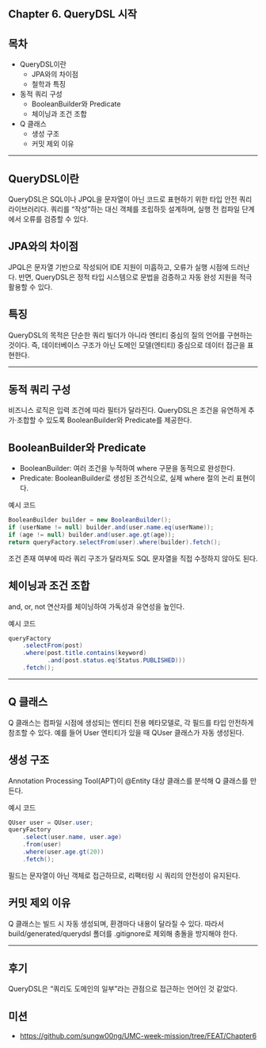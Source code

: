 ## Chapter 6. QueryDSL 시작

목차
---
* QueryDSL이란
  * JPA와의 차이점
  * 철학과 특징
* 동적 쿼리 구성
  * BooleanBuilder와 Predicate
  * 체이닝과 조건 조합
* Q 클래스
  * 생성 구조
  * 커밋 제외 이유

---

QueryDSL이란
---
QueryDSL은 SQL이나 JPQL을 문자열이 아닌 코드로 표현하기 위한 타입 안전 쿼리 라이브러리다.
쿼리를 “작성”하는 대신 객체를 조립하듯 설계하며, 실행 전 컴파일 단계에서 오류를 검증할 수 있다.

JPA와의 차이점
---
JPQL은 문자열 기반으로 작성되어 IDE 지원이 미흡하고, 오류가 실행 시점에 드러난다.
반면, QueryDSL은 정적 타입 시스템으로 문법을 검증하고 자동 완성 지원을 적극 활용할 수 있다.

특징
---
QueryDSL의 목적은 단순한 쿼리 빌더가 아니라 엔티티 중심의 질의 언어를 구현하는 것이다.
즉, 데이터베이스 구조가 아닌 도메인 모델(엔티티) 중심으로 데이터 접근을 표현한다.

---

동적 쿼리 구성
---
비즈니스 로직은 입력 조건에 따라 필터가 달라진다.
QueryDSL은 조건을 유연하게 추가·조합할 수 있도록 BooleanBuilder와 Predicate를 제공한다.

BooleanBuilder와 Predicate
---
- BooleanBuilder: 여러 조건을 누적하여 where 구문을 동적으로 완성한다.
- Predicate: BooleanBuilder로 생성된 조건식으로, 실제 where 절의 논리 표현이다.

예시 코드
```java
BooleanBuilder builder = new BooleanBuilder();
if (userName != null) builder.and(user.name.eq(userName));
if (age != null) builder.and(user.age.gt(age));
return queryFactory.selectFrom(user).where(builder).fetch();
```

조건 존재 여부에 따라 쿼리 구조가 달라져도 SQL 문자열을 직접 수정하지 않아도 된다.

체이닝과 조건 조합
---
and, or, not 연산자를 체이닝하여 가독성과 유연성을 높인다.

예시 코드
```java
queryFactory
    .selectFrom(post)
    .where(post.title.contains(keyword)
           .and(post.status.eq(Status.PUBLISHED)))
    .fetch();
```
---

Q 클래스
---
Q 클래스는 컴파일 시점에 생성되는 엔티티 전용 메타모델로, 각 필드를 타입 안전하게 참조할 수 있다.
예를 들어 User 엔티티가 있을 때 QUser 클래스가 자동 생성된다.

생성 구조
---
Annotation Processing Tool(APT)이 @Entity 대상 클래스를 분석해 Q 클래스를 만든다.

예시 코드
```java
QUser user = QUser.user;
queryFactory
    .select(user.name, user.age)
    .from(user)
    .where(user.age.gt(20))
    .fetch();
```
필드는 문자열이 아닌 객체로 접근하므로, 리팩터링 시 쿼리의 안전성이 유지된다.

커밋 제외 이유
---
Q 클래스는 빌드 시 자동 생성되며, 환경마다 내용이 달라질 수 있다.
따라서 build/generated/querydsl 폴더를 .gitignore로 제외해 충돌을 방지해야 한다.

---

후기
---
QueryDSL은 “쿼리도 도메인의 일부”라는 관점으로 접근하는 언어인 것 같았다.

## 미션
- https://github.com/sungw00ng/UMC-week-mission/tree/FEAT/Chapter6

